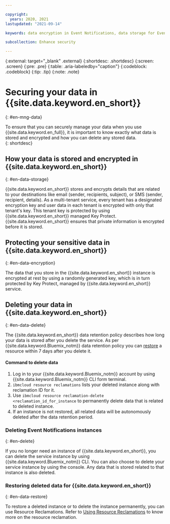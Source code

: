 ```yaml
---

copyright:
  years: 2020, 2021
lastupdated: "2021-09-14"

keywords: data encryption in Event Notifications, data storage for Event Notifications, bring your own keys for Event Notifications, BYOK for Event Notifications, key management for Event Notifications, key encryption for Event Notifications, personal data in Event Notifications, data deletion for Event Notifications, data in Event Notifications, data security in Event Notifications, KYOK for Event Notifications

subcollection: Enhance security

---
```


{:external: target="_blank" .external}
{:shortdesc: .shortdesc}
{:screen: .screen}
{:pre: .pre}
{:table: .aria-labeledby="caption"}
{:codeblock: .codeblock}
{:tip: .tip}
{:note: .note}   



# Securing your data in {{site.data.keyword.en_short}}
{: #en-mng-data}
<!-- The title of your H1 should be Securing your data in _service-name_, where _service-name_ is the non-trademarked short version conref, but the trademarked version is used in the first occurrence in this topic. Include your service name as a search keyword at the top of your Markdown file. See the example keywords above. -->

To ensure that you can securely manage your data when you use {{site.data.keyword.en_full}}, it is important to know exactly what data is stored and encrypted and how you can delete any stored data.   
{: shortdesc}

<!-- Work with your offering's SMEs to fill out the following sections as applicable to your offering. -->

## How your data is stored and encrypted in {{site.data.keyword.en_short}}
{: #en-data-storage}

{{site.data.keyword.en_short}} stores and encrypts details that are related to your destinations like email (sender, recipients, subject), or SMS (sender, recipient, details). As a multi-tenant service, every tenant has a designated encryption key and user data in each tenant is encrypted with only that tenant's key. This tenant key is protected by using {{site.data.keyword.en_short}} managed Key Protect. {{site.data.keyword.en_short}} ensures that private information is encrypted before it is stored.


## Protecting your sensitive data in {{site.data.keyword.en_short}}
{: #en-data-encryption}

The data that you store in the {{site.data.keyword.en_short}} instance is encrypted at rest by using a randomly generated key, which is in turn protected by Key Protect, managed by {{site.data.keyword.en_short}} service.

<!-- Some other examples that support both Key Protect and Hyper Protect Crypto Services:
Event Streams: https://test.cloud.ibm.com/docs/EventStreams?topic=EventStreams-managing_encryption
https://test.cloud.ibm.com/docs/appid?topic=appid-mng-data -->


## Deleting your data in {{site.data.keyword.en_short}}
{: #en-data-delete}

The {{site.data.keyword.en_short}} data retention policy describes how long your data is stored after you delete the service. As per {{site.data.keyword.Bluemix_notm}} data retention policy you can [restore](/docs/account?topic=account-resource-reclamation&interface=cli#restore-resource-cli) a resource within 7 days after you delete it.

#### Command to delete data

1. Log in to your {{site.data.keyword.Bluemix_notm}} account by using {{site.data.keyword.Bluemix_notm}} CLI form terminal.
2. `ibmcloud resource reclamations` lists your deleted instance along with reclamation ID for it.  
3. Use `ibmcloud resource reclamation-delete <reclamation_id_for_instance` to permanently delete data that is related to deleted instance.  
4. If an instance is not restored, all related data will be autonomously deleted after the data retention period.

### Deleting Event Notifications instances
{: #en-delete}

If you no longer need an instance of {{site.data.keyword.en_short}}, you can delete the service instance by using {{site.data.keyword.Bluemix_notm}} CLI. You can also choose to delete your service instance by using the console. Any data that is stored related to that instance is also deleted.


### Restoring deleted data for {{site.data.keyword.en_short}}
{: #en-data-restore}

To restore a deleted instance or to delete the instance permanently, you can use Resource Reclamations. Refer to [Using Resource Reclamations](/docs/account?topic=account-resource-reclamation) to know more on the resource reclamation.
